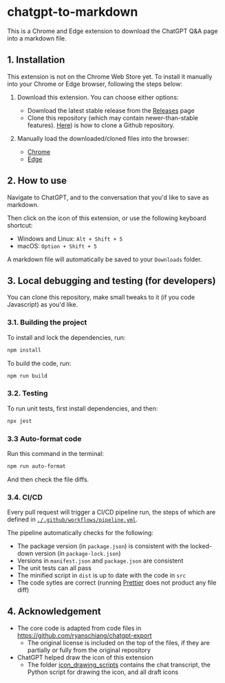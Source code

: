 # chatgpt-to-markdown

This is a Chrome and Edge extension to download the ChatGPT Q&A page into a markdown file.

## 1. Installation

This extension is not on the Chrome Web Store yet. To install it manually into your Chrome or Edge browser, following the steps below:

1. Download this extension. You can choose either options:
    * Download the latest stable release from the [Releases](https://github.com/jsh9/chatgpt-to-markdown/releases) page
    * Clone this repository (which may contain newer-than-stable features). [Here](https://docs.github.com/en/repositories/creating-and-managing-repositories/cloning-a-repository)) is how to clone a Github repository.

2. Manually load the downloaded/cloned files into the browser:
    * [Chrome](https://developer.chrome.com/docs/extensions/mv3/getstarted/development-basics/#load-unpacked)
    * [Edge](https://learn.microsoft.com/en-us/microsoft-edge/extensions-chromium/getting-started/extension-sideloading)

## 2. How to use

Navigate to ChatGPT, and to the conversation that you'd like to save as markdown.

Then click on the icon of this extension, or use the following keyboard shortcut:
- Windows and Linux: `Alt + Shift + 5`
- macOS: `Option + Shift + 5`

A markdown file will automatically be saved to your `Downloads` folder.

## 3. Local debugging and testing (for developers)

You can clone this repository, make small tweaks to it (if you code Javascript) as you'd like.

### 3.1. Building the project

To install and lock the dependencies, run:

```bash
npm install
```

To build the code, run:

```bash
npm run build
```

### 3.2. Testing

To run unit tests, first install dependencies, and then:

```bash
npx jest
```

### 3.3 Auto-format code

Run this command in the terminal:

```bash
npm run auto-format
```

And then check the file diffs.

### 3.4. CI/CD

Every pull request will trigger a CI/CD pipeline run, the steps of which are defined in [`./.github/workflows/pipeline.yml`](./github/workflows/pipeline.yml).

The pipeline automatically checks for the following:
- The package version (in `package.json`) is consistent with the locked-down version (in `package-lock.json`)
- Versions in `manifest.json` and `package.json` are consistent
- The unit tests can all pass
- The minified script in `dist` is up to date with the code in `src`
- The code sytles are correct (running [Prettier](https://prettier.io/) does not product any file diff)

## 4. Acknowledgement

- The core code is adapted from code files in https://github.com/ryanschiang/chatgpt-export
  + The original license is included on the top of the files, if they are partially or fully from the original repository
- ChatGPT helped draw the icon of this extension
  + The folder [icon_drawing_scripts](./icon_drawing_scripts/) contains the chat transcript, the Python script for drawing the icon, and all draft icons
